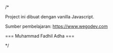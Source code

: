 /*

Project ini dibuat dengan vanilla Javascript.

Sumber pembelajaran: https://www.wegodev.com

=== Muhammad Fadhil Adha ===

*/